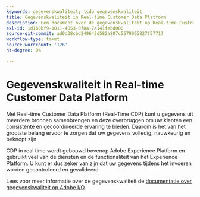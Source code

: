```yaml
---
keywords: gegevenskwaliteit;rtcdp gegevenskwaliteit
title: Gegevenskwaliteit in Real-time Customer Data Platform
description: Een document over de gegevenskwaliteit op Real-time Customer Data Platform
exl-id: 1d1b0bf9-1011-4053-8f8a-7a141febd000
source-git-commit: ad0d38cbd249642d582a807c5679065827f57717
workflow-type: tm+mt
source-wordcount: '126'
ht-degree: 0%

---
```


# Gegevenskwaliteit in Real-time Customer Data Platform

Met Real-time Customer Data Platform (Real-Time CDP) kunt u gegevens uit meerdere bronnen samenbrengen en deze overbruggen om uw klanten een consistente en gecoördineerde ervaring te bieden. Daarom is het van het grootste belang ervoor te zorgen dat uw gegevens volledig, nauwkeurig en beknopt zijn.

CDP in real time wordt gebouwd bovenop Adobe Experience Platform en gebruikt veel van de diensten en de functionaliteit van het Experience Platform. U kunt er dus zeker van zijn dat uw gegevens tijdens het invoeren worden gecontroleerd en gevalideerd.

Lees voor meer informatie over de gegevenskwaliteit de [documentatie over gegevenskwaliteit op Adobe I/O](../../ingestion/quality/overview.md).
